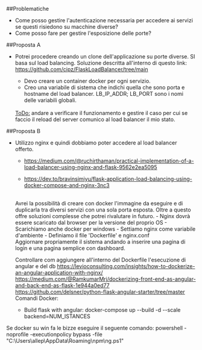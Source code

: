 ##Problematiche
- Come posso gestire l'autenticazione necessaria per accedere ai servizi se questi risiedono su macchine diverse?
- Come posso fare per gestire l'esposizione delle porte?

##Proposta A
- Potrei procedere creando un clone dell'applicazione su porte diverse. SI basa sul load balancing.
  Soluzione descritta all'interno di questo link: https://github.com/cipz/FlaskLoadBalancer/tree/main
  - Devo creare un container docker per ogni servizio. 
  - Creo una variabile di sistema che indichi quella che sono porta e hostname del load balancer.
  LB_IP_ADDR; LB_PORT sono i nomi delle variabili globali.
  
  <br>
  <u>ToDo:</u> andare a verificare il funzionamento e gestire il caso per cui se faccio il reload del server 
  comunico al load balancer il mio stato. 

##Proposta B
- Utilizzo nginx e quindi dobbiamo poter accedere al load balancer offerto.
  - https://medium.com/@ruchirthaman/practical-implementation-of-a-load-balancer-using-nginx-and-flask-9562e2ea5095
  
  - https://dev.to/bravinsimiyu/flask-application-load-balancing-using-docker-compose-and-nginx-3nc3 
  <br>
  Avrei la possibilità di creare con docker l'immagine da eseguire e di duplicarla tra diversi servizi con una sola porta esposta.
  Oltre a questo offre soluzioni complesse che potrei rivalutare in futuro.
    - Nginx dovrà essere scaricato dal browser per la versione del proprio OS
    - Scarichiamo anche docker per windows
    - Settiamo nginx come variabile d'ambiente
    - Definiamo il file 'Dockerfile' e nginx.conf
  
  <br>
  Aggiornare propriamente il sistema andando a inserire una pagina di login 
  e una pagina semplice con dashboard.
  
  Controllare com aggiungere all'interno del Dockerfile l'esecuzione di angular e del db
  https://levioconsulting.com/insights/how-to-dockerize-an-angular-application-with-nginx/
  <br>
  https://medium.com/@RamkumarMrj/dockerizing-front-end-as-angular-and-back-end-as-flask-1e944a0ed77
  <br>
  https://github.com/delsner/python-flask-angular-starter/tree/master
  <br>
  Comandi Docker:
  - Build flask with angular:
  docker-compose up --build -d --scale backend=NUM_ISTANCES

Se docker su win fa le bizze eseguire il seguente comando:
 powershell -noprofile -executionpolicy bypass -file "C:\Users\allep\AppData\Roaming\npm\ng.ps1"

  